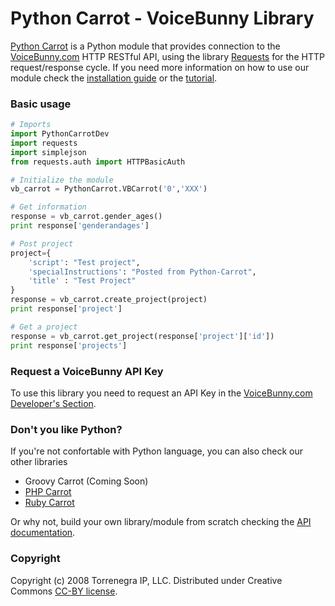# Python Carrot - VoiceBunny Library

[Python Carrot](https://github.com/VoiceBunny/python-carrot) is a Python module that provides connection to the [VoiceBunny.com](http://voicebunny.com) HTTP RESTful API, using the library [Requests](https://github.com/kennethreitz/requests) for the HTTP request/response cycle.
If you need more information on how to use our module check the [installation guide](https://github.com/VoiceBunny/python-carrot/wiki/installation) or the [tutorial](https://github.com/VoiceBunny/python-carrot/wiki/Use-tutorial).

### Basic usage

```python
# Imports
import PythonCarrotDev
import requests
import simplejson
from requests.auth import HTTPBasicAuth

# Initialize the module
vb_carrot = PythonCarrot.VBCarrot('0','XXX')

# Get information
response = vb_carrot.gender_ages()
print response['genderandages']

# Post project
project={
    'script': "Test project",
    'specialInstructions': "Posted from Python-Carrot",
    'title' : "Test Project" 
}
response = vb_carrot.create_project(project)
print response['project']

# Get a project
response = vb_carrot.get_project(response['project']['id'])
print response['projects']
```

### Request a VoiceBunny API Key
To use this library you need to request an API Key in the [VoiceBunny.com Developer's Section](http://voicebunny.com/developers/token).

### Don't you like Python?
If you're not confortable with Python language, you can also check our other libraries

* Groovy Carrot (Coming Soon)
* [PHP Carrot](https://github.com/VoiceBunny/php-carrot)
* [Ruby Carrot](https://github.com/VoiceBunny/ruby-carrot)

Or why not, build your own library/module from scratch checking the [API documentation](http://voicebunny.com/developers/index).

### Copyright

Copyright (c) 2008 Torrenegra IP, LLC. Distributed under Creative Commons [CC-BY license](http://creativecommons.org/licenses/by/3.0/).